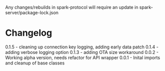 Any changes/rebuilds in spark-protocol will require an update in spark-server/package-lock.json

Changelog
=========

0.1.5 - cleaning up connection key logging, adding early data patch
0.1.4 - adding verbose logging option
0.1.3 - adding OTA size workaround
0.0.2 - Working alpha version, needs refactor for API wrapper
0.0.1 - Inital imports and cleanup of base classes
